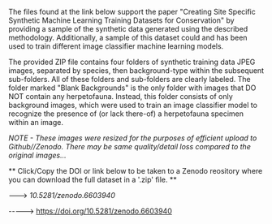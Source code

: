 The files found at the link below support the paper "Creating Site Specific Synthetic Machine Learning Training Datasets for Conservation" by providing a sample of the synthetic data generated using the described methodology. Additionally, a sample of this dataset could and has been used to train different image classifier machine learning models. 

The provided ZIP file contains four folders of synthetic training data JPEG images, separated by species, then background-type within the subsequent sub-folders. All of these folders and sub-folders are clearly labeled. The folder marked "Blank Backgrounds" is the only folder with images that DO NOT contain any herpetofauna. Instead, this folder consists of only background images, which were used to train an image classifier model to recognize the presence of (or lack there-of) a herpetofauna specimen within an image.  

*NOTE - These images were resized for the purposes of efficient upload to Github//Zenodo. There may be same quality/detail loss compared to the original images...*

**
Click/Copy the DOI or link below to be taken to a Zenodo reository where you can download the full dataset in a '.zip' file. **

---> _10.5281/zenodo.6603940_

-----> https://doi.org/10.5281/zenodo.6603940

